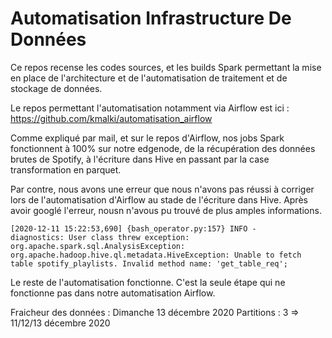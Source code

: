 # **Automatisation Infrastructure De Données**

Ce repos recense les codes sources, et les builds Spark permettant la mise en place de l'architecture et de l'automatisation de traitement et de stockage de données.

Le repos permettant l'automatisation notamment via Airflow est ici : https://github.com/kmalki/automatisation_airflow

Comme expliqué par mail, et sur le repos d'Airflow, nos jobs Spark fonctionnent à 100% sur notre edgenode, de la récupération des données brutes de Spotify, à l'écriture dans Hive en passant par la case transformation en parquet.

Par contre, nous avons une erreur que nous n'avons pas réussi à corriger lors de l'automatisation d'Airflow au stade de l'écriture dans Hive. Après avoir googlé l'erreur, nousn n'avous pu trouvé de plus amples informations.

`[2020-12-11 15:22:53,690] {bash_operator.py:157} INFO - 	 diagnostics: User class threw exception: org.apache.spark.sql.AnalysisException: org.apache.hadoop.hive.ql.metadata.HiveException: Unable to fetch table spotify_playlists. Invalid method name: 'get_table_req';
`

Le reste de l'automatisation fonctionne. C'est la seule étape qui ne fonctionne pas dans notre automatisation Airflow.

Fraicheur des données : Dimanche 13 décembre 2020
Partitions : 3 => 11/12/13 décembre 2020
